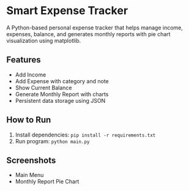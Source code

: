# Smart Expense Tracker

A Python-based personal expense tracker that helps manage income, expenses, balance, and generates monthly reports with pie chart visualization using matplotlib.

## Features
- Add Income
- Add Expense with category and note
- Show Current Balance
- Generate Monthly Report with charts
- Persistent data storage using JSON

## How to Run
1. Install dependencies: `pip install -r requirements.txt`
2. Run program: `python main.py`

## Screenshots
- Main Menu
- Monthly Report Pie Chart
